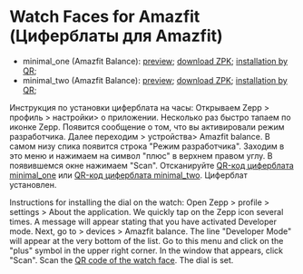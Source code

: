 # Watch Faces for Amazfit (Циферблаты для Amazfit)


- minimal_one (Amazfit Balance):
[preview](https://github.com/krayushkins/krayushkins.github.io/blob/main/Preview/Preview.gif); [download ZPK](https://github.com/krayushkins/krayushkins.github.io/blob/main/minimal_one.zpk); [installation by QR](https://github.com/krayushkins/krayushkins.github.io/blob/main/QR/QR_Code.png);
- minimal_two (Amazfit Balance):
[preview](https://github.com/krayushkins/krayushkins.github.io/blob/main/Preview/Preview_1.gif); [download ZPK](https://github.com/krayushkins/krayushkins.github.io/blob/main/minimal_two.zpk); [installation by QR](https://github.com/krayushkins/krayushkins.github.io/blob/main/QR/QR_code_1.png);


Инструкция по установки циферблата на часы:
Открываем Zepp > профиль > настройки> о приложении. Несколько раз быстро тапаем по иконке Zepp. Появится сообщение о том, что вы активировали режим разработчика. Далее переходим > устройства> Amazfit balance. В самом низу спика появится строка "Режим разработчика". Заходим в это меню и нажимаем на символ "плюс" в верхнем правом углу. В появившемся окне нажимаем "Scan". Отсканируйте [QR-код циферблата minimal_one](https://github.com/krayushkins/krayushkins.github.io/blob/main/QR/QR_Code.png) или [QR-код циферблата minimal_two](https://github.com/krayushkins/krayushkins.github.io/blob/main/QR/QR_code_1.png). Циферблат установлен.

Instructions for installing the dial on the watch:
Open Zepp > profile > settings > About the application. We quickly tap on the Zepp icon several times. A message will appear stating that you have activated Developer mode. Next, go to > devices > Amazfit balance. The line "Developer Mode" will appear at the very bottom of the list. Go to this menu and click on the "plus" symbol in the upper right corner. In the window that appears, click "Scan". Scan the [QR code of the watch face](https://github.com/krayushkins/krayushkins.github.io/blob/main/QR/QR_Code.png). The dial is set.
